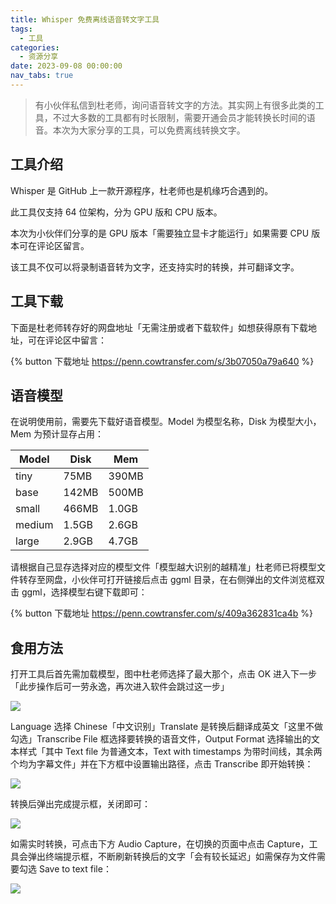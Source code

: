 ```yaml
---
title: Whisper 免费离线语音转文字工具
tags:
  - 工具
categories:
  - 资源分享
date: 2023-09-08 00:00:00
nav_tabs: true
---
```


> 有小伙伴私信到杜老师，询问语音转文字的方法。其实网上有很多此类的工具，不过大多数的工具都有时长限制，需要开通会员才能转换长时间的语音。本次为大家分享的工具，可以免费离线转换文字。

<!-- more -->

## 工具介绍

Whisper 是 GitHub 上一款开源程序，杜老师也是机缘巧合遇到的。

此工具仅支持 64 位架构，分为 GPU 版和 CPU 版本。

本次为小伙伴们分享的是 GPU 版本「需要独立显卡才能运行」如果需要 CPU 版本可在评论区留言。

该工具不仅可以将录制语音转为文字，还支持实时的转换，并可翻译文字。

## 工具下载

下面是杜老师转存好的网盘地址「无需注册或者下载软件」如想获得原有下载地址，可在评论区中留言：

{% button 下载地址 https://penn.cowtransfer.com/s/3b07050a79a640 %}

## 语音模型

在说明使用前，需要先下载好语音模型。Model 为模型名称，Disk 为模型大小，Mem 为预计显存占用：

| Model | Disk | Mem |
| - | - | - |
| tiny | 75MB | 390MB |
| base | 142MB | 500MB |
| small | 466MB | 1.0GB |
| medium | 1.5GB | 2.6GB |
| large | 2.9GB | 4.7GB |

请根据自己显存选择对应的模型文件「模型越大识别的越精准」杜老师已将模型文件转存至网盘，小伙伴可打开链接后点击 ggml 目录，在右侧弹出的文件浏览框双击 ggml，选择模型右键下载即可：

{% button 下载地址 https://penn.cowtransfer.com/s/409a362831ca4b %}

## 食用方法

打开工具后首先需加载模型，图中杜老师选择了最大那个，点击 OK 进入下一步「此步操作后可一劳永逸，再次进入软件会跳过这一步」

![](https://cdn.dusays.com/2023/09/624-1.jpg)

Language 选择 Chinese「中文识别」Translate 是转换后翻译成英文「这里不做勾选」Transcribe File 框选择要转换的语音文件，Output Format 选择输出的文本样式「其中 Text file 为普通文本，Text with timestamps 为带时间线，其余两个均为字幕文件」并在下方框中设置输出路径，点击 Transcribe 即开始转换：

![](https://cdn.dusays.com/2023/09/624-2.jpg)

转换后弹出完成提示框，关闭即可：

![](https://cdn.dusays.com/2023/09/624-3.jpg)

如需实时转换，可点击下方 Audio Capture，在切换的页面中点击 Capture，工具会弹出终端提示框，不断刷新转换后的文字「会有较长延迟」如需保存为文件需要勾选 Save to text file：

![](https://cdn.dusays.com/2023/09/624-4.jpg)